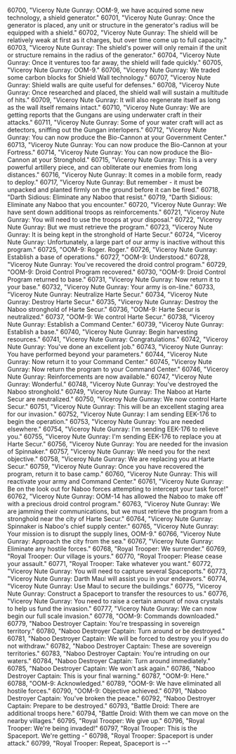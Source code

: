 ﻿60700, "Viceroy Nute Gunray: OOM-9, we have acquired some new technology, a shield generator."
60701, "Viceroy Nute Gunray: Once the generator is placed, any unit or structure in the generator's radius will be equipped with a shield."
60702, "Viceroy Nute Gunray: The shield will be relatively weak at first as it charges, but over time come up to full capacity."
60703, "Viceroy Nute Gunray: The shield's power will only remain if the unit or structure remains in the radius of the generator."
60704, "Viceroy Nute Gunray: Once it ventures too far away, the shield will fade quickly."
60705, "Viceroy Nute Gunray: OOM-9."
60706, "Viceroy Nute Gunray: We traded some carbon blocks for Shield Wall technology."
60707, "Viceroy Nute Gunray: Shield walls are quite useful for defenses."
60708, "Viceroy Nute Gunray: Once researched and placed, the shield wall will sustain a multitude of hits."
60709, "Viceroy Nute Gunray: It will also regenerate itself as long as the wall itself remains intact."
60710, "Viceroy Nute Gunray: We are getting reports that the Gungans are using underwater craft in their attacks."
60711, "Viceroy Nute Gunray: Some of your water craft will act as detectors, sniffing out the Gungan interlopers."
60712, "Viceroy Nute Gunray: You can now produce the Bio-Cannon at your Government Center."
60713, "Viceroy Nute Gunray: You can now produce the Bio-Cannon at your Fortress."
60714, "Viceroy Nute Gunray: You can now produce the Bio-Cannon at your Stronghold."
60715, "Viceroy Nute Gunray: This is a very powerful artillery piece, and can obliterate our enemies from long distances."
60716, "Viceroy Nute Gunray: It comes in a mobile form, ready to deploy."
60717, "Viceroy Nute Gunray: But remember - it must be unpacked and planted firmly on the ground before it can be fired."
60718, "Darth Sidious: Eliminate any Naboo that resist."
60719, "Darth Sidious: Eliminate any Naboo that you encounter."
60720, "Viceroy Nute Gunray: We have sent down additional troops as reinforcements."
60721, "Viceroy Nute Gunray: You will need to use the troops at your disposal."
60722, "Viceroy Nute Gunray: But we must retrieve the program."
60723, "Viceroy Nute Gunray: It is being kept in the stronghold of Harte Secur."
60724, "Viceroy Nute Gunray: Unfortunately, a large part of our army is inactive without this program."
60725, "OOM-9: Roger. Roger."
60726, "Viceroy Nute Gunray: Establish a base of operations."
60727, "OOM-9: Understood."
60728, "Viceroy Nute Gunray: You've recovered the droid control program."
60729, "OOM-9: Droid Control Program recovered."
60730, "OOM-9: Droid Control Program returned to base."
60731, "Viceroy Nute Gunray: Now return it to your base."
60732, "Viceroy Nute Gunray: Your army is on-line."
60733, "Viceroy Nute Gunray: Neutralize Harte Secur."
60734, "Viceroy Nute Gunray: Destroy Harte Secur."
60735, "Viceroy Nute Gunray: Destroy the Naboo stronghold of Harte Secur."
60736, "OOM-9: Harte Secur is neutralized."
60737, "OOM-9: We control Harte Secur."
60738, "Viceroy Nute Gunray: Establish a Command Center."
60739, "Viceroy Nute Gunray: Establish a base."
60740, "Viceroy Nute Gunray: Begin harvesting resources."
60741, "Viceroy Nute Gunray: Congratulations."
60742, "Viceroy Nute Gunray: You've done an excellent job."
60743, "Viceroy Nute Gunray: You have performed beyond your parameters."
60744, "Viceroy Nute Gunray: Now return it to your Command Center."
60745, "Viceroy Nute Gunray: Now return the program to your Command Center."
60746, "Viceroy Nute Gunray: Reinforcements are now available."
60747, "Viceroy Nute Gunray: Wonderful."
60748, "Viceroy Nute Gunray: You've destroyed the Naboo stronghold."
60749, "Viceroy Nute Gunray: The Naboo at Harte Secur are neutralized."
60750, "Viceroy Nute Gunray: We now control Harte Secur."
60751, "Viceroy Nute Gunray: This will be an excellent staging area for our invasion."
60752, "Viceroy Nute Gunray: I am sending EEK-176 to begin the operation."
60753, "Viceroy Nute Gunray: You are needed elsewhere."
60754, "Viceroy Nute Gunray: I'm sending EEK-176 to relieve you."
60755, "Viceroy Nute Gunray: I'm sending EEK-176 to replace you at Harte Secur."
60756, "Viceroy Nute Gunray: You are needed for the invasion of Spinnaker."
60757, "Viceroy Nute Gunray: We need you for the next objective."
60758, "Viceroy Nute Gunray: We are replacing you at Harte Secur."
60759, "Viceroy Nute Gunray: Once you have recovered the program, return it to base camp."
60760, "Viceroy Nute Gunray: This will reactivate your army and Command Center."
60761, "Viceroy Nute Gunray: Be on the look out for Naboo forces attempting to intercept your task force!"
60762, "Viceroy Nute Gunray: OOM-14 has allowed the Naboo to make off with a precious droid control program."
60763, "Viceroy Nute Gunray: We are jamming their communications, but we must retrieve the program from a stronghold near the city of Harte Secur."
60764, "Viceroy Nute Gunray: Spinnaker is Naboo's chief supply center."
60765, "Viceroy Nute Gunray: Your mission is to disrupt the supply lines, OOM-9."
60766, "Viceroy Nute Gunray: Approach the city from the sea."
60767, "Viceroy Nute Gunray: Eliminate any hostile forces."
60768, "Royal Trooper: We surrender."
60769, "Royal Trooper: Our village is yours."
60770, "Royal Trooper: Please cease your assault."
60771, "Royal Trooper: Take whatever you want."
60772, "Viceroy Nute Gunray: You will need to capture several Spaceports."
60773, "Viceroy Nute Gunray: Darth Maul will assist you in your endeavors."
60774, "Viceroy Nute Gunray: Use Maul to secure the buildings."
60775, "Viceroy Nute Gunray: Construct a Spaceport to transfer the resources to us."
60776, "Viceroy Nute Gunray: You need to raise a certain amount of nova crystals to help us fund the invasion."
60777, "Viceroy Nute Gunray: We can now begin our full scale invasion."
60778, "OOM-9: Commands downloaded."
60779, "Naboo Destroyer Captain: You're trespassing in sovereign territory."
60780, "Naboo Destroyer Captain: Turn around or be destroyed."
60781, "Naboo Destroyer Captain: We will be forced to destroy you if you do not withdraw."
60782, "Naboo Destroyer Captain: These are sovereign territories."
60783, "Naboo Destroyer Captain: You're intruding on our waters."
60784, "Naboo Destroyer Captain: Turn around immediately."
60785, "Naboo Destroyer Captain: We won't ask again."
60786, "Naboo Destroyer Captain: This is your final warning."
60787, "OOM-9: Here."
60788, "OOM-9: Acknowledged."
60789, "OOM-9: We have eliminated all hostile forces."
60790, "OOM-9: Objective achieved."
60791, "Naboo Destroyer Captain: You've broken the peace."
60792, "Naboo Destroyer Captain: Prepare to be destroyed."
60793, "Battle Droid: There are additional troops here."
60794, "Battle Droid: With them we can move on the nearby villages."
60795, "Royal Trooper: We give up."
60796, "Royal Trooper: We're being invaded!"
60797, "Royal Trooper: This is the Spaceport.  We're getting -"
60798, "Royal Trooper: Spaceport is under attack."
60799, "Royal Trooper: Repeat, Spaceport is --"
